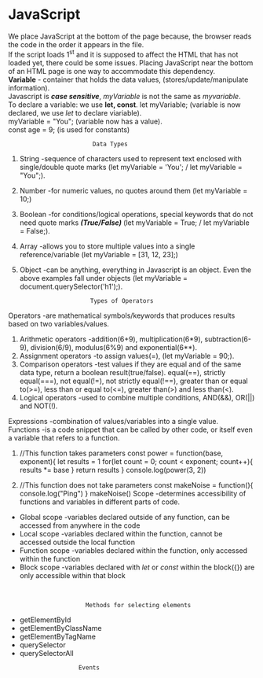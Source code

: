 # JavaScript
We place JavaScript at the bottom of the page because, the browser reads the code in the order it appears in the file. <br>
If the script loads 1<sup>st</sup> and it is supposed to affect the HTML that has not loaded yet, there could be some issues. Placing JavaScript near the bottom of an HTML page is one way to accommodate this dependency.<br>
<strong>Variable</strong> - container that holds the data values, (stores/update/manipulate information).<br>
Javascript is <i><strong>case sensitive</i></strong>, <em>myVariable</em> is not the same as <em>myvariable</em>. <br>
To declare a variable: we use <b>let, const</b>.
let myVariable; (variable is now declared, we use <em>let</em> to declare viariable).<br>
myVariable = "You"; (variable now has a value).<br>
const age = 9; (is used for constants)<br>

                            Data Types
1. String -sequence of characters used to represent text enclosed with single/double quote marks (let myVariable = 'You'; / let myVariable = "You";).<br>
2. Number -for numeric values, no quotes around them (let myVariable = 10;)
3. Boolean -for conditions/logical operations, special keywords that do not need quote marks <i><b>(True/False)</i></b> (let myVariable = True; / let myVariable = False;).
4. Array -allows you to store multiple values into a single reference/variable (let myVariable = [31, 12, 23];)
5. Object -can be anything, everything in Javascript is an object. Even the above examples fall under objects (let myVariable = document.querySelector('h1');).<br>

                           Types of Operators
Operators -are mathematical symbols/keywords that produces results based on two variables/values.
1. Arithmetic operators -addition(6+9), multiplication(6*9), subtraction(6-9), division(6/9), modulus(6%9) and exponential(6**).
2. Assignment operators -to assign values(=), (let myVariable = 90;).
3. Comparison operators -test values if they are equal and of the same data type, return a boolean result(true/false). equal(==), strictly equal(===), not equal(!=), not strictly equal(!==), greater than or equal to(>=), less than or equal to(<=), greater than(>) and less than(<).
4. Logical operators -used to combine multiple conditions, AND(&&), OR(||) and NOT(!).

Expressions -combination of values/variables into a single value.<br>
Functions -is a code snippet that can be called by other code, or itself even a variable that refers to a function.<br>
1. //This function takes parameters
const power = function(base, exponent){
    let results = 1
    for(let count = 0; count < exponent; count++){
        results *= base
    }
    return results
}
console.log(power(3, 2))

2. //This function does not take parameters
const makeNoise = function(){
    console.log("Ping")
}
makeNoise()
Scope -determines accessibility of functions and variables in different parts of code.<br>
<ul>
  <li>Global scope -variables declared outside of any function, can be accessed from anywhere in the code</li>
  <li>Local scope -variables declared within the function, cannot be accessed outside the local function</li>
  <li>Function scope -variables declared within the function, only accessed within the function</li>
  <li>Block scope -variables declared with <i>let</i> or <i>const</i> within the block({}) are only accessible within that block</li>
</ul><br>

                          Methods for selecting elements
<ul>
  <li>getElementById</li>
  <li>getElementByClassName</li>
  <li>getElementByTagName</li>
  <li>querySelector</li>
  <li>querySelectorAll</li>
</ul>

                        Events
